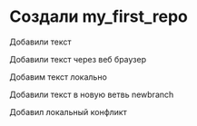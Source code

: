 ﻿# Создали my_first_repo

Добавили текст 

Добавили текст через веб браузер

Добавим текст локально

Добавили текст в новую ветвь newbranch

Добавил локальный конфликт